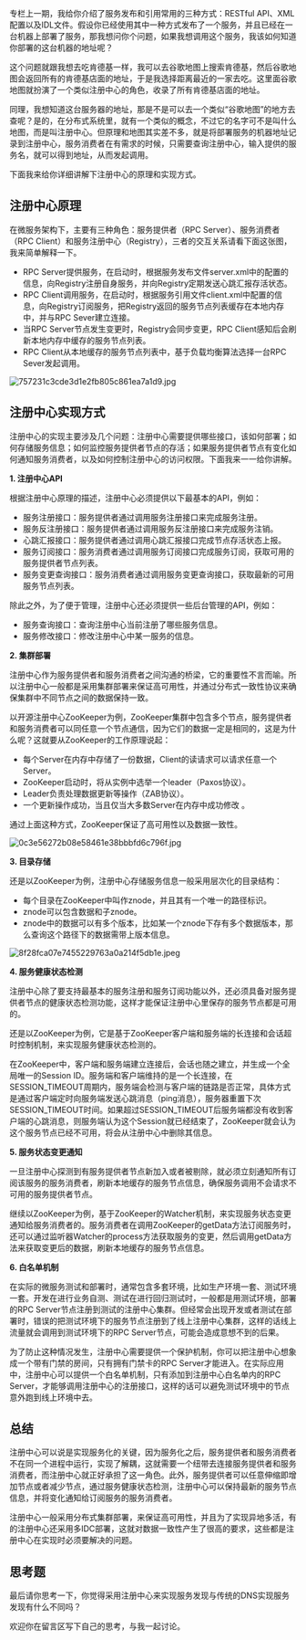 专栏上一期，我给你介绍了服务发布和引用常用的三种方式：RESTful API、XML配置以及IDL文件。假设你已经使用其中一种方式发布了一个服务，并且已经在一台机器上部署了服务，那我想问你个问题，如果我想调用这个服务，我该如何知道你部署的这台机器的地址呢？

这个问题就跟我想去吃肯德基一样，我可以去谷歌地图上搜索肯德基，然后谷歌地图会返回所有的肯德基店面的地址，于是我选择距离最近的一家去吃。这里面谷歌地图就扮演了一个类似注册中心的角色，收录了所有肯德基店面的地址。

同理，我想知道这台服务器的地址，那是不是可以去一个类似“谷歌地图”的地方去查呢？是的，在分布式系统里，就有一个类似的概念，不过它的名字可不是叫什么地图，而是叫注册中心。但原理和地图其实差不多，就是将部署服务的机器地址记录到注册中心，服务消费者在有需求的时候，只需要查询注册中心，输入提供的服务名，就可以得到地址，从而发起调用。

下面我来给你详细讲解下注册中心的原理和实现方式。

## 注册中心原理

在微服务架构下，主要有三种角色：服务提供者（RPC Server）、服务消费者（RPC Client）和服务注册中心（Registry），三者的交互关系请看下面这张图，我来简单解释一下。

 *  RPC Server提供服务，在启动时，根据服务发布文件server.xml中的配置的信息，向Registry注册自身服务，并向Registry定期发送心跳汇报存活状态。
 *  RPC Client调用服务，在启动时，根据服务引用文件client.xml中配置的信息，向Registry订阅服务，把Registry返回的服务节点列表缓存在本地内存中，并与RPC Sever建立连接。
 *  当RPC Server节点发生变更时，Registry会同步变更，RPC Client感知后会刷新本地内存中缓存的服务节点列表。
 *  RPC Client从本地缓存的服务节点列表中，基于负载均衡算法选择一台RPC Sever发起调用。

![757231c3cde3d1e2fb805c861ea7a1d9.jpg][]

## 注册中心实现方式

注册中心的实现主要涉及几个问题：注册中心需要提供哪些接口，该如何部署；如何存储服务信息；如何监控服务提供者节点的存活；如果服务提供者节点有变化如何通知服务消费者，以及如何控制注册中心的访问权限。下面我来一一给你讲解。

**1. 注册中心API** 

根据注册中心原理的描述，注册中心必须提供以下最基本的API，例如：

 *  服务注册接口：服务提供者通过调用服务注册接口来完成服务注册。
 *  服务反注册接口：服务提供者通过调用服务反注册接口来完成服务注销。
 *  心跳汇报接口：服务提供者通过调用心跳汇报接口完成节点存活状态上报。
 *  服务订阅接口：服务消费者通过调用服务订阅接口完成服务订阅，获取可用的服务提供者节点列表。
 *  服务变更查询接口：服务消费者通过调用服务变更查询接口，获取最新的可用服务节点列表。

除此之外，为了便于管理，注册中心还必须提供一些后台管理的API，例如：

 *  服务查询接口：查询注册中心当前注册了哪些服务信息。
 *  服务修改接口：修改注册中心中某一服务的信息。

**2. 集群部署** 

注册中心作为服务提供者和服务消费者之间沟通的桥梁，它的重要性不言而喻。所以注册中心一般都是采用集群部署来保证高可用性，并通过分布式一致性协议来确保集群中不同节点之间的数据保持一致。

以开源注册中心ZooKeeper为例，ZooKeeper集群中包含多个节点，服务提供者和服务消费者可以同任意一个节点通信，因为它们的数据一定是相同的，这是为什么呢？这就要从ZooKeeper的工作原理说起：

 *  每个Server在内存中存储了一份数据，Client的读请求可以请求任意一个Server。
 *  ZooKeeper启动时，将从实例中选举一个leader（Paxos协议）。
 *  Leader负责处理数据更新等操作（ZAB协议）。
 *  一个更新操作成功，当且仅当大多数Server在内存中成功修改 。

通过上面这种方式，ZooKeeper保证了高可用性以及数据一致性。

![0c3e56272b08e58461e38bbbfd6c796f.jpg][]

**3. 目录存储** 

还是以ZooKeeper为例，注册中心存储服务信息一般采用层次化的目录结构：

 *  每个目录在ZooKeeper中叫作znode，并且其有一个唯一的路径标识。
 *  znode可以包含数据和子znode。
 *  znode中的数据可以有多个版本，比如某一个znode下存有多个数据版本，那么查询这个路径下的数据需带上版本信息。

![8f28fca07e7455229763a0a214f5db1e.jpeg][]

**4. 服务健康状态检测** 

注册中心除了要支持最基本的服务注册和服务订阅功能以外，还必须具备对服务提供者节点的健康状态检测功能，这样才能保证注册中心里保存的服务节点都是可用的。

还是以ZooKeeper为例，它是基于ZooKeeper客户端和服务端的长连接和会话超时控制机制，来实现服务健康状态检测的。

在ZooKeeper中，客户端和服务端建立连接后，会话也随之建立，并生成一个全局唯一的Session ID。服务端和客户端维持的是一个长连接，在SESSION\_TIMEOUT周期内，服务端会检测与客户端的链路是否正常，具体方式是通过客户端定时向服务端发送心跳消息（ping消息），服务器重置下次SESSION\_TIMEOUT时间。如果超过SESSION\_TIMEOUT后服务端都没有收到客户端的心跳消息，则服务端认为这个Session就已经结束了，ZooKeeper就会认为这个服务节点已经不可用，将会从注册中心中删除其信息。

**5. 服务状态变更通知** 

一旦注册中心探测到有服务提供者节点新加入或者被剔除，就必须立刻通知所有订阅该服务的服务消费者，刷新本地缓存的服务节点信息，确保服务调用不会请求不可用的服务提供者节点。

继续以ZooKeeper为例，基于ZooKeeper的Watcher机制，来实现服务状态变更通知给服务消费者的。服务消费者在调用ZooKeeper的getData方法订阅服务时，还可以通过监听器Watcher的process方法获取服务的变更，然后调用getData方法来获取变更后的数据，刷新本地缓存的服务节点信息。

**6. 白名单机制** 

在实际的微服务测试和部署时，通常包含多套环境，比如生产环境一套、测试环境一套。开发在进行业务自测、测试在进行回归测试时，一般都是用测试环境，部署的RPC Server节点注册到测试的注册中心集群。但经常会出现开发或者测试在部署时，错误的把测试环境下的服务节点注册到了线上注册中心集群，这样的话线上流量就会调用到测试环境下的RPC Server节点，可能会造成意想不到的后果。

为了防止这种情况发生，注册中心需要提供一个保护机制，你可以把注册中心想象成一个带有门禁的房间，只有拥有门禁卡的RPC Server才能进入。在实际应用中，注册中心可以提供一个白名单机制，只有添加到注册中心白名单内的RPC Server，才能够调用注册中心的注册接口，这样的话可以避免测试环境中的节点意外跑到线上环境中去。

## 总结

注册中心可以说是实现服务化的关键，因为服务化之后，服务提供者和服务消费者不在同一个进程中运行，实现了解耦，这就需要一个纽带去连接服务提供者和服务消费者，而注册中心就正好承担了这一角色。此外，服务提供者可以任意伸缩即增加节点或者减少节点，通过服务健康状态检测，注册中心可以保持最新的服务节点信息，并将变化通知给订阅服务的服务消费者。

注册中心一般采用分布式集群部署，来保证高可用性，并且为了实现异地多活，有的注册中心还采用多IDC部署，这就对数据一致性产生了很高的要求，这些都是注册中心在实现时必须要解决的问题。

## 思考题

最后请你思考一下，你觉得采用注册中心来实现服务发现与传统的DNS实现服务发现有什么不同吗？

欢迎你在留言区写下自己的思考，与我一起讨论。


[757231c3cde3d1e2fb805c861ea7a1d9.jpg]: https://static001.geekbang.org/resource/image/75/d9/757231c3cde3d1e2fb805c861ea7a1d9.jpg
[0c3e56272b08e58461e38bbbfd6c796f.jpg]: https://static001.geekbang.org/resource/image/0c/6f/0c3e56272b08e58461e38bbbfd6c796f.jpg
[8f28fca07e7455229763a0a214f5db1e.jpeg]: https://static001.geekbang.org/resource/image/8f/1e/8f28fca07e7455229763a0a214f5db1e.jpeg

